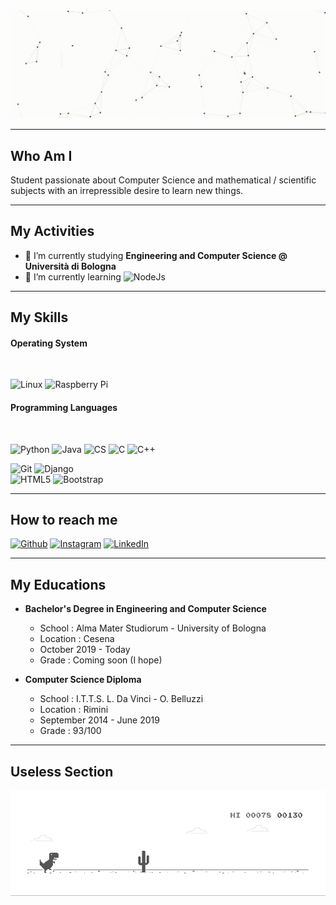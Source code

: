 <img src="https://github.com/alemazzo/alemazzo/blob/main/cutted.gif" alt="presentation"/>


<!--![image](https://github.com/alemazzo/alemazzo/blob/main/presentation.gif)-->

----

## Who Am I
  Student passionate about Computer Science and mathematical / scientific 
  subjects with an irrepressible desire to learn new things. 
  
---

## My Activities

- 🔭 I’m currently studying **Engineering and Computer Science @ Università di Bologna**
- 🌱 I’m currently learning <img alt="NodeJs" src="https://img.shields.io/badge/-NodeJS-E34F26?style=flat-square&logo=node.js&logoColor=white" />

----

## My Skills

  
  <h4> Operating System </h4> <br> 
  <p>
  <img alt="Linux" src="https://img.shields.io/badge/-Linux-E34F26?style=flat-square&logo=linux&logoColor=white" />
  <img alt="Raspberry Pi" src="https://img.shields.io/badge/-Raspberry Pi-E34F26?style=flat-square&logo=raspberry-pi&logoColor=white" />
  </p>
  
  <h4> Programming Languages </h4> <br>
  <p>
    <img alt="Python" src="https://img.shields.io/badge/-Python-E34F26?style=flat-square&logo=python&logoColor=white" />
    <img alt="Java" src="https://img.shields.io/badge/-Java-E34F26?style=flat-square&logo=java&logoColor=white" />
    <img alt="CS" src="https://img.shields.io/badge/-C#-E34F26?style=flat-square&logo=c-sharp&logoColor=white" />
    <img alt="C" src="https://img.shields.io/badge/-C-E34F26?style=flat-square&logo=c&logoColor=white" />
    <img alt="C++" src="https://img.shields.io/badge/-C++-E34F26?style=flat-square&logo=c++&logoColor=white" />
  </p>
  <img alt="Git" src="https://img.shields.io/badge/-Git-E34F26?style=flat-square&logo=Git&logoColor=white" />
  

  <img alt="Django" src="https://img.shields.io/badge/-Django-E34F26?style=flat-square&logo=django&logoColor=white" />
  
  <br>
  
  <img alt="HTML5" src="https://img.shields.io/badge/-HTML5-E34F26?style=flat-square&logo=html5&logoColor=white" />
  <img alt="Bootstrap" src="https://img.shields.io/badge/-Bootstrap-E34F26?style=flat-square&logo=bootstrap&logoColor=white" />


----

## How to reach me
<p>
  <a href="https://github.com/alemazzo"><img alt="Github" src="https://img.shields.io/badge/GitHub-%2312100E.svg?&style=for-the-badge&logo=Github&logoColor=white" /></a> 
  <a href="https://www.instagram.com/alessandro.py/"><img alt="Instagram" src="https://img.shields.io/badge/instagram-%231DA1F2.svg?&style=for-the-badge&logo=instagram&logoColor=white" /></a> 
  <a href="https://www.linkedin.com/in/alessandro-mazzoli-009868140/"><img alt="LinkedIn" src="https://img.shields.io/badge/linkedin-%230077B5.svg?&style=for-the-badge&logo=linkedin&logoColor=white" /></a> 
</p>

----

## My Educations

-  <div> 
    
    <b> Bachelor's Degree in Engineering and Computer Science </b>
    <ul>
      <li> School : Alma Mater Studiorum - University of Bologna </li>
      <li> Location : Cesena </li>
      <li> October 2019 - Today </li>
      <li> Grade : Coming soon (I hope)
    </ul>  
  </div>
  
-  <div> 
    
    <b> Computer Science Diploma </b>
    <ul>
      <li> School : I.T.T.S. L. Da Vinci - O. Belluzzi </li>
      <li> Location : Rimini</li>
      <li> September 2014 - June 2019 </li>
      <li> Grade : 93/100      
    </ul>  
  </div>
  



----

## Useless Section

![image](https://github.com/alemazzo/alemazzo/blob/main/dino.gif)

<!--

Here are some ideas to get you started:

- 🔭 I’m currently working on ...
- 🌱 I’m currently learning ...
- 👯 I’m looking to collaborate on ...
- 🤔 I’m looking for help with ...
- 💬 Ask me about ...
- 📫 How to reach me: ...
- 😄 Pronouns: ...
- ⚡ Fun fact: ...
-->
